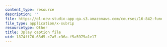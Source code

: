 ```yaml
---
content_type: resource
description: ''
file: https://ol-ocw-studio-app-qa.s3.amazonaws.com/courses/16-842-fundamentals-of-systems-engineering-fall-2015/1874ff7663d5c7a5c36af5a5975a1e17_v6eIvQ9wU1w.srt
file_type: application/x-subrip
resourcetype: Other
title: 3play caption file
uid: 1874ff76-63d5-c7a5-c36a-f5a5975a1e17
---
```

